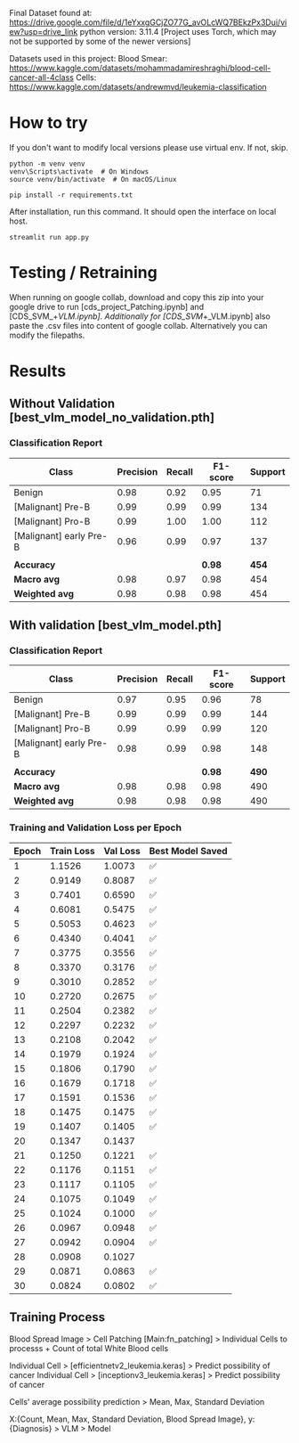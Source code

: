 Final Dataset found at: https://drive.google.com/file/d/1eYxxgGCjZO77G_avOLcWQ7BEkzPx3Dui/view?usp=drive_link
python version: 3.11.4 [Project uses Torch, which may not be supported by some of the newer versions]

Datasets used in this project:
Blood Smear: https://www.kaggle.com/datasets/mohammadamireshraghi/blood-cell-cancer-all-4class
Cells: https://www.kaggle.com/datasets/andrewmvd/leukemia-classification

# How to try

If you don't want to modify local versions please use virtual env. If not, skip.

```
python -m venv venv
venv\Scripts\activate  # On Windows
source venv/bin/activate  # On macOS/Linux
```

```
pip install -r requirements.txt
```
After installation, run this command. It should open the interface on local host.

```
streamlit run app.py
```


# Testing / Retraining

When running on google collab, download and copy this zip into your google drive to run [cds_project_Patching.ipynb] and [CDS_SVM_+_VLM.ipynb]. Additionally for [CDS_SVM_+_VLM.ipynb] also paste the .csv files into content of google collab. Alternatively you can modify the filepaths.

# Results

## Without Validation [best_vlm_model_no_validation.pth]

### Classification Report

| Class                     | Precision | Recall | F1-score | Support |
|--------------------------|-----------|--------|----------|---------|
| Benign                   | 0.98      | 0.92   | 0.95     | 71      |
| [Malignant] Pre-B        | 0.99      | 0.99   | 0.99     | 134     |
| [Malignant] Pro-B        | 0.99      | 1.00   | 1.00     | 112     |
| [Malignant] early Pre-B  | 0.96      | 0.99   | 0.97     | 137     |
|                          |           |        |          |         |
| **Accuracy**             |           |        | **0.98** | **454** |
| **Macro avg**            | 0.98      | 0.97   | 0.98     | 454     |
| **Weighted avg**         | 0.98      | 0.98   | 0.98     | 454     |

## With validation [best_vlm_model.pth]

### Classification Report 

| Class                     | Precision | Recall | F1-score | Support |
|--------------------------|-----------|--------|----------|---------|
| Benign                   | 0.97      | 0.95   | 0.96     | 78      |
| [Malignant] Pre-B        | 0.99      | 0.99   | 0.99     | 144     |
| [Malignant] Pro-B        | 0.99      | 0.99   | 0.99     | 120     |
| [Malignant] early Pre-B  | 0.98      | 0.99   | 0.98     | 148     |
|                          |           |        |          |         |
| **Accuracy**             |           |        | **0.98** | **490** |
| **Macro avg**            | 0.98      | 0.98   | 0.98     | 490     |
| **Weighted avg**         | 0.98      | 0.98   | 0.98     | 490     |

### Training and Validation Loss per Epoch

| Epoch | Train Loss | Val Loss | Best Model Saved |
|-------|------------|----------|------------------|
| 1     | 1.1526     | 1.0073   | ✅                |
| 2     | 0.9149     | 0.8087   | ✅                |
| 3     | 0.7401     | 0.6590   | ✅                |
| 4     | 0.6081     | 0.5475   | ✅                |
| 5     | 0.5053     | 0.4623   | ✅                |
| 6     | 0.4340     | 0.4041   | ✅                |
| 7     | 0.3775     | 0.3556   | ✅                |
| 8     | 0.3370     | 0.3176   | ✅                |
| 9     | 0.3010     | 0.2852   | ✅                |
| 10    | 0.2720     | 0.2675   | ✅                |
| 11    | 0.2504     | 0.2382   | ✅                |
| 12    | 0.2297     | 0.2232   | ✅                |
| 13    | 0.2108     | 0.2042   | ✅                |
| 14    | 0.1979     | 0.1924   | ✅                |
| 15    | 0.1806     | 0.1790   | ✅                |
| 16    | 0.1679     | 0.1718   | ✅                |
| 17    | 0.1591     | 0.1536   | ✅                |
| 18    | 0.1475     | 0.1475   | ✅                |
| 19    | 0.1407     | 0.1405   | ✅                |
| 20    | 0.1347     | 0.1437   |                  |
| 21    | 0.1250     | 0.1221   | ✅                |
| 22    | 0.1176     | 0.1151   | ✅                |
| 23    | 0.1117     | 0.1105   | ✅                |
| 24    | 0.1075     | 0.1049   | ✅                |
| 25    | 0.1024     | 0.1000   | ✅                |
| 26    | 0.0967     | 0.0948   | ✅                |
| 27    | 0.0942     | 0.0904   | ✅                |
| 28    | 0.0908     | 0.1027   |                  |
| 29    | 0.0871     | 0.0863   | ✅                |
| 30    | 0.0824     | 0.0802   | ✅                |


## Training Process 
Blood Spread Image > Cell Patching [Main:fn_patching]  > Individual Cells to processs + Count of total White Blood cells

Individual Cell > [efficientnetv2_leukemia.keras] > Predict possibility of cancer
Individual Cell > [inceptionv3_leukemia.keras] > Predict possibility of cancer

Cells' average possibility prediction > Mean, Max, Standard Deviation

X:{Count, Mean, Max, Standard Deviation, Blood Spread Image}, y:{Diagnosis} > VLM > Model


